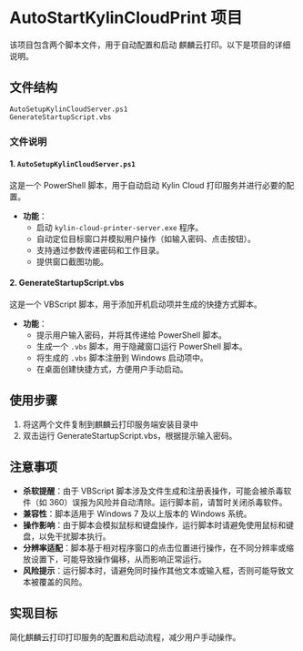 # AutoStartKylinCloudPrint 项目

该项目包含两个脚本文件，用于自动配置和启动 麒麟云打印。以下是项目的详细说明。

## 文件结构

```
AutoSetupKylinCloudServer.ps1
GenerateStartupScript.vbs
```

### 文件说明

#### 1. `AutoSetupKylinCloudServer.ps1`

这是一个 PowerShell 脚本，用于自动启动 Kylin Cloud 打印服务并进行必要的配置。

- **功能**：
  - 启动 `kylin-cloud-printer-server.exe` 程序。
  - 自动定位目标窗口并模拟用户操作（如输入密码、点击按钮）。
  - 支持通过参数传递密码和工作目录。
  - 提供窗口截图功能。

#### 2. GenerateStartupScript.vbs

这是一个 VBScript 脚本，用于添加开机启动项并生成的快捷方式脚本。

- **功能**：
  - 提示用户输入密码，并将其传递给 PowerShell 脚本。
  - 生成一个 `.vbs` 脚本，用于隐藏窗口运行 PowerShell 脚本。
  - 将生成的 `.vbs` 脚本注册到 Windows 启动项中。
  - 在桌面创建快捷方式，方便用户手动启动。

## 使用步骤

1. 将这两个文件复制到麒麟云打印服务端安装目录中
2. 双击运行 GenerateStartupScript.vbs，根据提示输入密码。

## 注意事项

- **杀软提醒**：由于 VBScript 脚本涉及文件生成和注册表操作，可能会被杀毒软件（如 360）误报为风险并自动清除。运行脚本前，请暂时关闭杀毒软件。
- **兼容性**：脚本适用于 Windows 7 及以上版本的 Windows 系统。
- **操作影响**：由于脚本会模拟鼠标和键盘操作，运行脚本时请避免使用鼠标和键盘，以免干扰脚本执行。
- **分辨率适配**：脚本基于相对程序窗口的点击位置进行操作，在不同分辨率或缩放设置下，可能导致操作偏移，从而影响正常运行。
- **风险提示**：运行脚本时，请避免同时操作其他文本或输入框，否则可能导致文本被覆盖的风险。

## 实现目标

简化麒麟云打印打印服务的配置和启动流程，减少用户手动操作。

